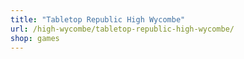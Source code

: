 ```yaml
---
title: "Tabletop Republic High Wycombe"
url: /high-wycombe/tabletop-republic-high-wycombe/
shop: games
---
```

